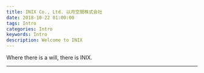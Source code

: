 ```yaml
---
title: INIX Co., Ltd. 以月空間株式会社
date: 2018-10-22 01:00:00
tags: Intro
categories: Intro
keywords: Intro
description: Welcome to INIX
---
```


Where there is a will, there is INIX.
<!--more-->

---
